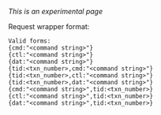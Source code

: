 _This is an experimental page_

Request wrapper format:

    Valid forms:
    {cmd:"<command string>"}
    {ctl:"<command string>"}
    {dat:"<command string>"}
    {tid:<txn_number>,cmd:"<command string>"}
    {tid:<txn_number>,ctl:"<command string>"}
    {tid:<txn_number>,dat:"<command string>"}
    {cmd:"<command string>",tid:<txn_number>}
    {ctl:"<command string>",tid:<txn_number>}
    {dat:"<command string>",tid:<txn_number>}


